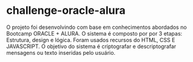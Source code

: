 # challenge-oracle-alura
O projeto foi desenvolvindo com base em conhecimentos abordados no Bootcamp ORACLE + ALURA.
O sistema é composto por por 3 etapas: Estrutura, design e lógica. Foram usados recursos do HTML, CSS E JAVASCRIPT.
O objetivo do sistema é criptografar e descriptografar mensagens ou texto inseridas pelo usuário. 

